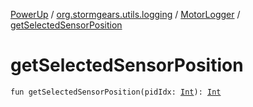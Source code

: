 [PowerUp](../../index.md) / [org.stormgears.utils.logging](../index.md) / [MotorLogger](index.md) / [getSelectedSensorPosition](./get-selected-sensor-position.md)

# getSelectedSensorPosition

`fun getSelectedSensorPosition(pidIdx: `[`Int`](https://kotlinlang.org/api/latest/jvm/stdlib/kotlin/-int/index.html)`): `[`Int`](https://kotlinlang.org/api/latest/jvm/stdlib/kotlin/-int/index.html)